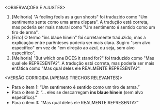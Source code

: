 <OBSERVAÇÕES E AJUSTES>
1. [Melhoria] "A feeling feels as a gun shoots" foi traduzido como "Um sentimento sente como uma arma dispara". A tradução está correta, mas poderia ser mais natural como "Um sentimento é sentido como um tiro de arma".
2. [Erro] O termo "ins blaue hinein" foi corretamente traduzido, mas a explicação entre parênteses poderia ser mais clara. Sugiro "sem alvo específico" em vez de "em direção ao azul, ou seja, sem alvo específico".
3. [Melhoria] "But which one DOES it stand for?" foi traduzido como "Mas qual ele REPRESENTA?". A tradução está correta, mas poderia ser mais enfática como "Mas qual deles ele REALMENTE REPRESENTA?".

<VERSÃO CORRIGIDA (APENAS TRECHOS RELEVANTES)>
- Para o item 1: “Um sentimento é sentido como um tiro de arma.”
- Para o item 2: “... eles se descarregam **ins blaue hinein** (sem alvo específico).”
- Para o item 3: “Mas qual deles ele REALMENTE REPRESENTA?”